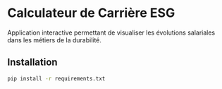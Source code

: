 # Calculateur de Carrière ESG

Application interactive permettant de visualiser les évolutions salariales dans les métiers de la durabilité.

## Installation

```bash
pip install -r requirements.txt